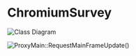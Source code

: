# ChromiumSurvey

![Class Diagram](https://g.gravizo.com/source/svg/class_diagram_02?https%3A%2F%2Fraw.githubusercontent.com%2FWonkyu-Lee%2FChromiumSurvey%2Fmaster%2FTabList.uml)

![ProxyMain::RequestMainFrameUpdate()](https://g.gravizo.com/source/svg/seq_diagram_ProxyMain_RequestMainFrameUpdate?https%3A%2F%2Fraw.githubusercontent.com%2FWonkyu-Lee%2FChromiumSurvey%2Fmaster%2Fseq_diagram_ProxyMain_RequestMainFrameUpdate.uml)
